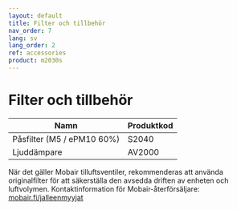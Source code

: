 ```yaml
---
layout: default
title: Filter och tillbehör
nav_order: 7
lang: sv
lang_order: 2
ref: accessories
product: m2030s
---
```


# Filter och tillbehör

| Namn                          | Produktkod    |
| ----------------------------- | ------------- |
| Påsfilter (M5 / ePM10 60%) | S2040         |
| Ljuddämpare                | AV2000        |

När det gäller Mobair tilluftsventiler, rekommenderas att använda originalfilter för att säkerställa den avsedda driften av enheten och luftvolymen. Kontaktinformation för Mobair-återförsäljare: [mobair.fi/jalleenmyyjat](https://mobair.fi/jalleenmyyjat)
